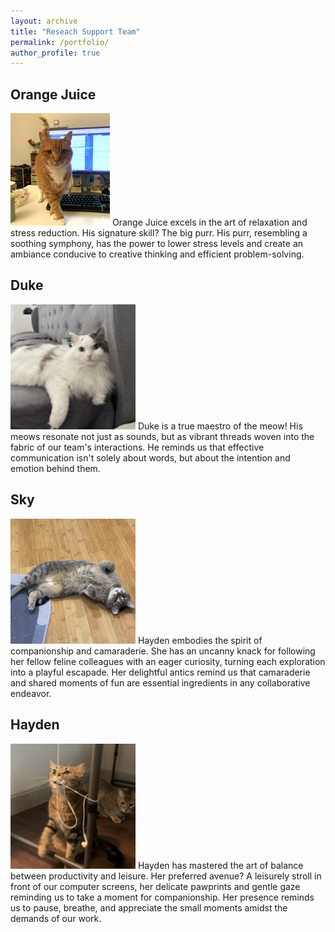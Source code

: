```yaml
---
layout: archive
title: "Reseach Support Team"
permalink: /portfolio/
author_profile: true
---
```



## Orange Juice 
<img src='/images/Image_OJ.png'>
Orange Juice excels in the art of relaxation and stress reduction. His signature skill? The big purr. His purr, resembling a soothing symphony, has the power to lower stress levels and create an ambiance conducive to creative thinking and efficient problem-solving.

## Duke 
<img src='/images/Image_dudud.png'>
Duke is a true maestro of the meow! His meows resonate not just as sounds, but as vibrant threads woven into the fabric of our team's interactions. He reminds us that effective communication isn't solely about words, but about the intention and emotion behind them.

## Sky
<img src='/images/Image_huihui2.png'>
Hayden embodies the spirit of companionship and camaraderie. She has an uncanny knack for following her fellow feline colleagues with an eager curiosity, turning each exploration into a playful escapade. Her delightful antics remind us that camaraderie and shared moments of fun are essential ingredients in any collaborative endeavor.

## Hayden
<img src='/images/Image_ruan2.png'>
Hayden has mastered the art of balance between productivity and leisure. Her preferred avenue? A leisurely stroll in front of our computer screens, her delicate pawprints and gentle gaze reminding us to take a moment for companionship. Her presence reminds us to pause, breathe, and appreciate the small moments amidst the demands of our work.
